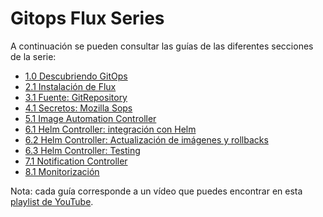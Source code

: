 # Gitops Flux Series

A continuación se pueden consultar las guías de las diferentes secciones de la serie:

- [1.0 Descubriendo GitOps](./)
- [2.1 Instalación de Flux](./2.1-instalacion-flux/README.md)
- [3.1 Fuente: GitRepository](./3.1-fuente-gitrepository/README.md)
- [4.1 Secretos: Mozilla Sops](./)
- [5.1 Image Automation Controller](./)
- [6.1 Helm Controller: integración con Helm](./)
- [6.2 Helm Controller: Actualización de imágenes y rollbacks](./)
- [6.3 Helm Controller: Testing](./)
- [7.1 Notification Controller](./)
- [8.1 Monitorización](./)


Nota: cada guía corresponde a un vídeo que puedes encontrar en esta [playlist de YouTube](https://youtube.com/).